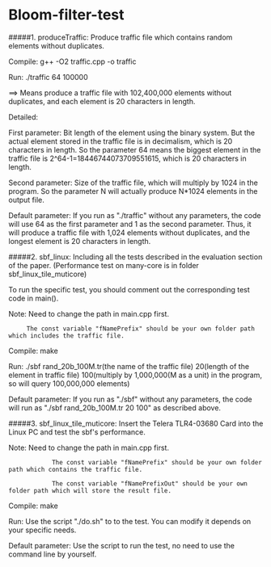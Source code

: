 Bloom-filter-test
=================

#####1. produceTraffic: Produce traffic file which contains random elements without duplicates.

Compile:  g++ -O2 traffic.cpp -o traffic

Run:      ./traffic 64 100000

==>       Means produce a traffic file with 102,400,000 elements without duplicates, and each element is 20 characters in length.

Detailed: 

First parameter: Bit length of the element using the binary system. But the actual element stored in the traffic file is in decimalism, which is 20 characters in length.
So the parameter 64 means the biggest element in the traffic file is 2^64-1=18446744073709551615, which is 20 characters in length.

Second parameter: Size of the traffic file, which will multiply by 1024 in the program.
So the parameter N will actually produce N*1024 elements in the output file.

Default parameter: If you run as "./traffic" without any parameters, the code will use 64 as the first parameter and 1 as the second parameter.
Thus, it will produce a traffic file with 1,024 elements without duplicates, and the longest element is 20 characters in length.

#####2. sbf_linux: Including all the tests described in the evaluation section of the paper. (Performance test on many-core is in folder sbf_linux_tile_muticore)

To run the specific test, you should comment out the corresponding test code in main().

Note:            Need to change the path in main.cpp first. 

		 The const variable "fNamePrefix" should be your own folder path which includes the traffic file. 

Compile:         make

Run:             ./sbf rand_20b_100M.tr(the name of the traffic file) 20(length of the element in traffic file) 100(multiply by 1,000,000(M as a unit) in the program, so will query 100,000,000 elements)

Default parameter: If you run as "./sbf" without any parameters, the code will run as "./sbf rand_20b_100M.tr 20 100" as described above.
                        
#####3. sbf_linux_tile_muticore: Insert the Telera TLR4-03680 Card into the Linux PC and test the sbf's performance.
		    
Note:           Need to change the path in main.cpp first.

                The const variable "fNamePrefix" should be your own folder path which contains the traffic file.

                The const variable "fNamePrefixOut" should be your own folder path which will store the result file.

Compile:        make

Run:            Use the script "./do.sh" to to the test. You can modify it depends on your specific needs.

Default parameter:  Use the script to run the test, no need to use the command line by yourself.   
